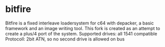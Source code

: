 # bitfire
Bitfire is a fixed interleave loadersystem for c64 with depacker, a basic framework and an image writing tool.
This fork is created as an attempt to create a plus/4 port of the system.
Supported drives: all 1541 compatible
Protocoll: 2bit ATN, so no second drive is allowed on bus
